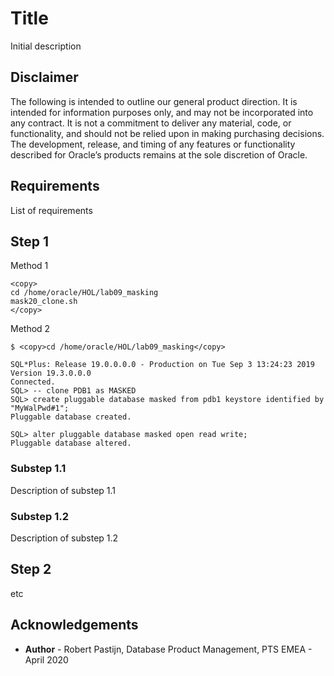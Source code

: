 # Title #

Initial description

## Disclaimer ##
The following is intended to outline our general product direction. It is intended for information purposes only, and may not be incorporated into any contract. It is not a commitment to deliver any material, code, or functionality, and should not be relied upon in making purchasing decisions. The development, release, and timing of any features or functionality described for Oracle’s products remains at the sole discretion of Oracle.

## Requirements ##

List of requirements

## Step 1 ##

Method 1

````
<copy>
cd /home/oracle/HOL/lab09_masking
mask20_clone.sh
</copy>
````

Method 2


````
$ <copy>cd /home/oracle/HOL/lab09_masking</copy>

SQL*Plus: Release 19.0.0.0.0 - Production on Tue Sep 3 13:24:23 2019
Version 19.3.0.0.0
Connected.
SQL> -- clone PDB1 as MASKED
SQL> create pluggable database masked from pdb1 keystore identified by "MyWalPwd#1";
Pluggable database created.

SQL> alter pluggable database masked open read write;
Pluggable database altered.

````


### Substep 1.1 ###

Description of substep 1.1

### Substep 1.2 ###

Description of substep 1.2

## Step 2 ##

etc

## Acknowledgements ##

- **Author** - Robert Pastijn, Database Product Management, PTS EMEA - April 2020

